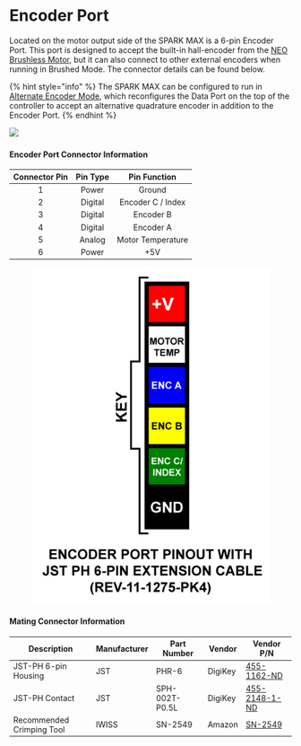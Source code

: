 # Encoder Port

Located on the motor output side of the SPARK MAX is a 6-pin Encoder Port. This port is designed to accept the built-in hall-encoder from the [NEO Brushless Motor](http://www.revrobotics.com/rev-21-1650/), but it can also connect to other external encoders when running in Brushed Mode. The connector details can be found below.&#x20;

{% hint style="info" %}
The SPARK MAX can be configured to run in [Alternate Encoder Mode](../operating-modes/using-encoders/alternate-encoder-mode.md), which reconfigures the Data Port on the top of the controller to accept an alternative quadrature encoder in addition to the Encoder Port.
{% endhint %}

![](https://cdn8.bigcommerce.com/s-t3eo8vwp22/product\_images/uploaded\_images/encoderportpinout.png)

#### Encoder Port Connector Information

| **Connector Pin** | **Pin Type** |  **Pin Function** |
| :---------------: | :----------: | :---------------: |
|         1         |     Power    |       Ground      |
|         2         |    Digital   | Encoder C / Index |
|         3         |    Digital   |     Encoder B     |
|         4         |    Digital   |     Encoder A     |
|         5         |    Analog    | Motor Temperature |
|         6         |     Power    |        +5V        |

<figure><img src="../.gitbook/assets/SPARK-MAX-Encoder-Port-Pinout.png" alt="Encoder Port Pinout shown with color coding for JST PH 6-Pin Cables (REV-11-1275). Pin 1 is Black and for Ground. Pin 2 is Green and for Encoder C or Index. Pin 3 is Yellow and for Encoder B. Pin 4 is Blue and for Encoder A. Pin 5 is White and for Motor Temperature. Pin 6 is Red and for 5 Volt Power. "><figcaption></figcaption></figure>

#### Mating Connector Information

| **Description**           | **Manufacturer** | **Part Number** | **Vendor** | **Vendor P/N**                                                                                                                                              |
| ------------------------- | ---------------- | --------------- | ---------- | ----------------------------------------------------------------------------------------------------------------------------------------------------------- |
| JST-PH 6-pin Housing      | JST              | PHR-6           | DigiKey    | [455-1162-ND](https://www.digikey.com/products/en?keywords=455-1162-ND)                                                                                     |
| JST-PH Contact            | JST              | SPH-002T-P0.5L  | DigiKey    | [455-2148-1-ND](https://www.digikey.com/products/en?keywords=455-2148-1-ND)                                                                                 |
| Recommended Crimping Tool | IWISS            | SN-2549         | Amazon     | [SN-2549](https://www.amazon.com/IWISS-Crimping-AWG28-18-Ratcheting-Connector/dp/B01N4L8QMW/ref=sr\_1\_2?ie=UTF8\&qid=1546882885\&sr=8-2\&keywords=sn-2549) |
